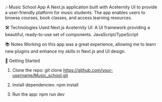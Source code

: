 🎶 Music School App
  A Next.js application built with Aceternity UI to provide a user-friendly platform for music students. The app enables users to browse courses, book classes, and access learning resources.

🛠️ Technologies Used
  Next.js
  Aceternity UI: A UI framework providing a beautiful, ready-to-use set of components.
  JavaScript/TypeScript

📚 Notes
  Working on this app was a great experience, allowing me to learn new plugins and enhance my skills in Next.js and UI design.

🚀 Getting Started
  1. Clone the repo:
     git clone https://github.com/your-username/Music_school.git
  
  2. Install dependencies:
     npm install
  
  3. Run the app:
     npm run dev
